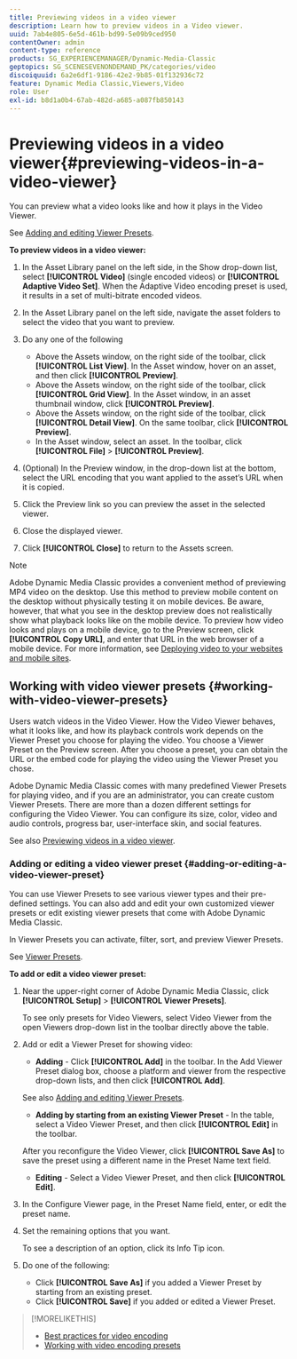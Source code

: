 ```yaml
---
title: Previewing videos in a video viewer
description: Learn how to preview videos in a Video viewer.
uuid: 7ab4e805-6e5d-461b-bd99-5e09b9ced950
contentOwner: admin
content-type: reference
products: SG_EXPERIENCEMANAGER/Dynamic-Media-Classic
geptopics: SG_SCENESEVENONDEMAND_PK/categories/video
discoiquuid: 6a2e6df1-9186-42e2-9b85-01f132936c72
feature: Dynamic Media Classic,Viewers,Video
role: User
exl-id: b8d1a0b4-67ab-482d-a685-a087fb850143
---
```

# Previewing videos in a video viewer{#previewing-videos-in-a-video-viewer}

You can preview what a video looks like and how it plays in the Video Viewer.

See [Adding and editing Viewer Presets](application-setup.md#adding_and_editing_viewer_presets).

**To preview videos in a video viewer:**

1. In the Asset Library panel on the left side, in the Show drop-down list, select **[!UICONTROL Video]** (single encoded videos) or **[!UICONTROL Adaptive Video Set]**. When the Adaptive Video encoding preset is used, it results in a set of multi-bitrate encoded videos.
1. In the Asset Library panel on the left side, navigate the asset folders to select the video that you want to preview.
1. Do any one of the following

    * Above the Assets window, on the right side of the toolbar, click **[!UICONTROL List View]**. In the Asset window, hover on an asset, and then click **[!UICONTROL Preview]**.
    * Above the Assets window, on the right side of the toolbar, click **[!UICONTROL Grid View]**. In the Asset window, in an asset thumbnail window, click **[!UICONTROL Preview]**.
    * Above the Assets window, on the right side of the toolbar, click **[!UICONTROL Detail View]**. On the same toolbar, click **[!UICONTROL Preview]**.
    * In the Asset window, select an asset. In the toolbar, click **[!UICONTROL File]** > **[!UICONTROL Preview]**.

1. (Optional) In the Preview window, in the drop-down list at the bottom, select the URL encoding that you want applied to the asset’s URL when it is copied.
1. Click the Preview link so you can preview the asset in the selected viewer.
1. Close the displayed viewer.
1. Click **[!UICONTROL Close]** to return to the Assets screen.

>[!NOTE]
>
>Adobe Dynamic Media Classic provides a convenient method of previewing MP4 video on the desktop. Use this method to preview mobile content on the desktop without physically testing it on mobile devices. Be aware, however, that what you see in the desktop preview does not realistically show what playback looks like on the mobile device. To preview how video looks and plays on a mobile device, go to the Preview screen, click **[!UICONTROL Copy URL]**, and enter that URL in the web browser of a mobile device. For more information, see [Deploying video to your websites and mobile sites](deploying-video-websites-mobile-sites.md#deploying_video_to_your_websites_and_mobile_sites).

## Working with video viewer presets {#working-with-video-viewer-presets}

Users watch videos in the Video Viewer. How the Video Viewer behaves, what it looks like, and how its playback controls work depends on the Viewer Preset you choose for playing the video. You choose a Viewer Preset on the Preview screen. After you choose a preset, you can obtain the URL or the embed code for playing the video using the Viewer Preset you chose.

Adobe Dynamic Media Classic comes with many predefined Viewer Presets for playing video, and if you are an administrator, you can create custom Viewer Presets. There are more than a dozen different settings for configuring the Video Viewer. You can configure its size, color, video and audio controls, progress bar, user-interface skin, and social features.

See also [Previewing videos in a video viewer](previewing-videos-video-viewer.md#previewing_videos_in_a_video_viewer).

### Adding or editing a video viewer preset {#adding-or-editing-a-video-viewer-preset}

You can use Viewer Presets to see various viewer types and their pre-defined settings. You can also add and edit your own customized viewer presets or edit existing viewer presets that come with Adobe Dynamic Media Classic.

In Viewer Presets you can activate, filter, sort, and preview Viewer Presets.

See [Viewer Presets](application-setup.md#viewer_presets).

**To add or edit a video viewer preset:**

1. Near the upper-right corner of Adobe Dynamic Media Classic, click **[!UICONTROL Setup]** > **[!UICONTROL Viewer Presets]**.

   To see only presets for Video Viewers, select Video Viewer from the open Viewers drop-down list in the toolbar directly above the table.

1. Add or edit a Viewer Preset for showing video:

   * **Adding** - Click **[!UICONTROL Add]** in the toolbar. In the Add Viewer Preset dialog box, choose a platform and viewer from the respective drop-down lists, and then click **[!UICONTROL Add]**.

   See also [Adding and editing Viewer Presets](application-setup.md#adding_and_editing_viewer_presets).

   * **Adding by starting from an existing Viewer Preset** - In the table, select a Video Viewer Preset, and then click **[!UICONTROL Edit]** in the toolbar.

   After you reconfigure the Video Viewer, click **[!UICONTROL Save As]** to save the preset using a different name in the Preset Name text field.

   * **Editing** - Select a Video Viewer Preset, and then click **[!UICONTROL Edit]**.

1. In the Configure Viewer page, in the Preset Name field, enter, or edit the preset name.
1. Set the remaining options that you want.

   To see a description of an option, click its Info Tip icon.

1. Do one of the following:

    * Click **[!UICONTROL Save As]** if you added a Viewer Preset by starting from an existing preset. 
    * Click **[!UICONTROL Save]** if you added or edited a Viewer Preset.

>[!MORELIKETHIS]
>
>* [Best practices for video encoding](uploading-encoding-videos.md#best_practices_for_video_encoding)
>* [Working with video encoding presets](uploading-encoding-videos.md#working_with_video_encoding_presets)

